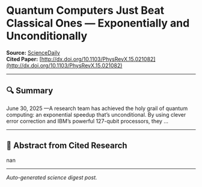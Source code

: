 # Quantum Computers Just Beat Classical Ones — Exponentially and Unconditionally

**Source:** [ScienceDaily](https://www.sciencedaily.com/releases/2025/06/250629033459.htm)  
**Cited Paper:** [http://dx.doi.org/10.1103/PhysRevX.15.021082](http://dx.doi.org/10.1103/PhysRevX.15.021082)

---

## 🔍 Summary
June 30, 2025 —A research team has achieved the holy grail of quantum computing: an exponential speedup that’s unconditional. By using clever error correction and IBM’s powerful 127-qubit processors, they ...

---

## 📄 Abstract from Cited Research
nan

---

*Auto-generated science digest post.*
